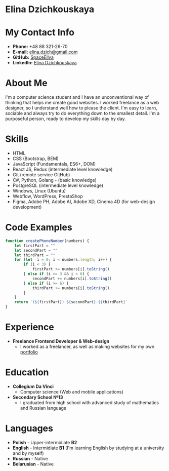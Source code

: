 # Elina Dzichkouskaya


# My Contact Info

* **Phone:** +48 88 321-26-70
* **E-mail:** [elina.dzich@gmail.com](elina.dzich@gmail.com)
* **GitHub:** [SpaceEllya](https://github.com/SpaceEllya)
* **Linkedln:** [Elina Dzichkouskaya](https://github.com/SpaceEllya)


# About Me

I'm a computer science student and I have an unconventional way of thinking that helps me create good websites. I worked freelance as a web designer, so I understand well how to please the client. I'm easy to learn, sociable and always try to do everything down to the smallest detail. I'm a purposeful person, ready to develop my skills day by day.


# Skills

* HTML
* CSS (Bootstrap, BEM)
* JavaScript (Fundamentals, ES6+, DOM)
* React JS, Redux (intermediate level knowledge)
* Git (remote service GitHub)
* С#, Python, Golang - (basic knowledge)
* PostgreSQL (intermediate level knowledge)
* Windows, Linux (Ubuntu)
* Webflow, WordPress, PrestaShop
* Figma, Adobe PH, Adobe AI, Adobe XD, Cinema 4D (for web-design development)


# Code Examples

```js
function createPhoneNumber(numbers) {
    let firstPart = ""
    let secondPart = ""
    let thirdPart = ""
    for (let  i = 0; i < numbers.length; i++) {
        if (i < 3) {
            firstPart += numbers[i].toString()
        } else if (i >= 3 && i < 6) {
            secondPart += numbers[i].toString()
        } else if (i >= 6) {
            thirdPart += numbers[i].toString()
        }
    }
    return `(${firstPart}) ${secondPart}-${thirdPart}`
}   
```


# Experience

* **Freelance Frontend Developer & Web-design**
    * I worked as a freelancer, as well as making websites for my own [portfolio](https://www.behance.net/ellimayy)


# Education

* **Collegium Da Vinci**
    * Computer science (Web and mobile applications)
* **Secondary School №13**
    * I graduated from high school with advanced study of mathematics and Russian language


# Languages

* **Polish** - Upper-intermidiate __B2__
* **English** - Intermidiate __B1__ (I'm learning English by studying at a university and by myself)
* **Russian** - Native
* **Belarusian** - Native 